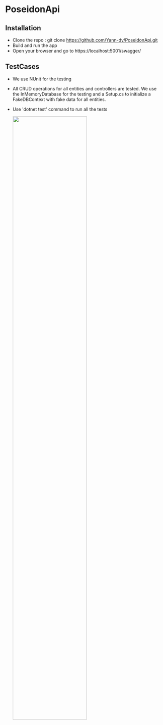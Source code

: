 # PoseidonApi

## Installation

- Clone the repo : git clone https://github.com/Yann-dv/PoseidonApi.git
- Build and run the app
- Open your browser and go to https://localhost:5001/swagger/

## TestCases

- We use NUnit for the testing
- All CRUD operations for all entities and controllers are tested. We use the InMemoryDatabase for the testing and a Setup.cs to
  initialize a FakeDBContext with fake data for all entities.
- Use 'dotnet test' command to run all the tests

  <img src="https://github.com/Yann-dv/PoseidonApi/tree/main/img/test_results.png" width="70%">